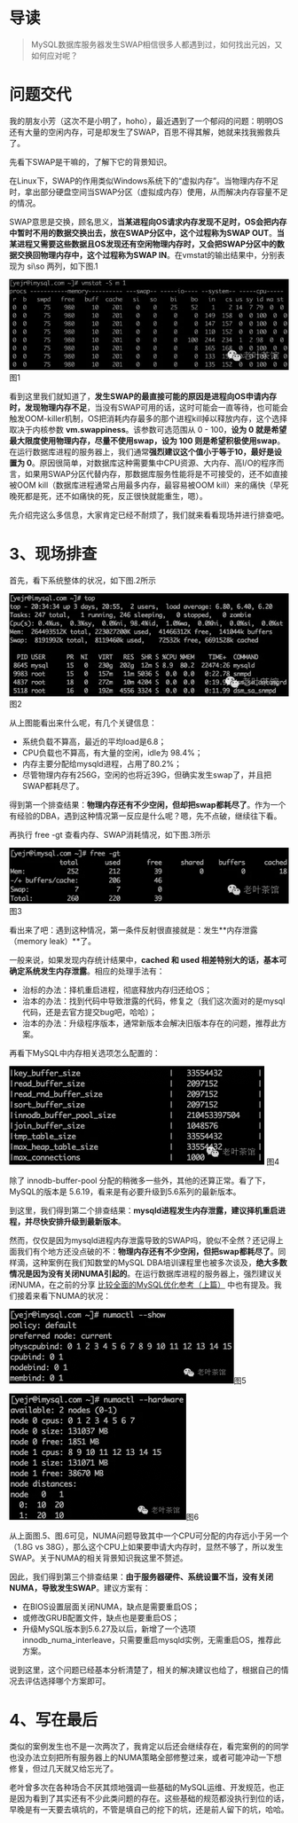 # 导读

> MySQL数据库服务器发生SWAP相信很多人都遇到过，如何找出元凶，又如何应对呢？



# 问题交代

我的朋友小芳（这次不是小明了，hoho），最近遇到了一个郁闷的问题：明明OS还有大量的空闲内存，可是却发生了SWAP，百思不得其解，她就来找我搬救兵了。

先看下SWAP是干嘛的，了解下它的背景知识。

在Linux下，SWAP的作用类似Windows系统下的“虚拟内存”。当物理内存不足时，拿出部分硬盘空间当SWAP分区（虚拟成内存）使用，从而解决内存容量不足的情况。

SWAP意思是交换，顾名思义，**当某进程向OS请求内存发现不足时，OS会把内存中暂时不用的数据交换出去，放在SWAP分区中，这个过程称为SWAP OUT**。**当某进程又需要这些数据且OS发现还有空闲物理内存时，又会把SWAP分区中的数据交换回物理内存中，这个过程称为SWAP IN**。在vmstat的输出结果中，分别表现为 si\so 两列，如下图.1



![](.pics/image-20200917153020550.png)
图1

看到这里我们就知道了，**发生SWAP的最直接可能的原因是进程向OS申请内存时，发现物理内存不足**，当没有SWAP可用的话，这时可能会一直等待，也可能会触发OOM-killer机制，OS把消耗内存最多的那个进程kill掉以释放内存，这个选择取决于内核参数 **vm.swappiness**。该参数可选范围从 0 - 100，**设为 0 就是希望最大限度使用物理内存，尽量不使用swap，设为 100 则是希望积极使用swap**。在运行数据库进程的服务器上，我们通常**强烈建议这个值小于等于10，最好是设置为 0**。原因很简单，对数据库这种需要集中CPU资源、大内存、高I/O的程序而言，如果用SWAP分区代替内存，那数据库服务性能将是不可接受的，还不如直接被OOM kill（数据库进程通常占用最多内存，最容易被OOM kill）来的痛快（早死晚死都是死，还不如痛快的死，反正很快就能重生，嗯）。

先介绍完这么多信息，大家肯定已经不耐烦了，我们就来看看现场并进行排查吧。

# 3、现场排查

首先，看下系统整体的状况，如下图.2所示

![ ](.pics/image-20200917153038422.png)
图2

从上图能看出来什么呢，有几个关键信息：

- 系统负载不算高，最近的平均load是6.8；
- CPU负载也不算高，有大量的空闲，idle为 98.4%；
- 内存主要分配给mysqld进程，占用了80.2%；
- 尽管物理内存有256G，空闲的也将近39G，但确实发生swap了，并且把SWAP都耗尽了。



得到第一个排查结果：**物理内存还有不少空闲，但却把swap都耗尽了**。作为一个有经验的DBA，遇到这种情况第一反应是什么呢？嗯，先不点破，继续往下看。

再执行 free -gt 查看内存、SWAP消耗情况，如下图.3所示

![image-20200917153058921](.pics/image-20200917153058921.png)
图3

看出来了吧：遇到这种情况，第一条件反射很直接就是：发生**内存泄露（memory leak）**了。

一般来说，如果发现内存统计结果中，**cached 和 used 相差特别大的话，基本可确定系统发生内存泄露**。相应的处理手法有：

- 治标的办法：择机重启进程，彻底释放内存归还给OS；
- 治本的办法：找到代码中导致泄露的代码，修复之（我们这次面对的是mysql代码，还是去官方提交bug吧，哈哈）；
- 治本的办法：升级程序版本，通常新版本会解决旧版本存在的问题，推荐此方案。



再看下MySQL中内存相关选项怎么配置的：

![image-20200917153114761](.pics/image-20200917153114761.png)
图4

除了 innodb-buffer-pool 分配的稍微多一些外，其他的还算正常。看了下，MySQL的版本是 5.6.19，看来是有必要升级到5.6系列的最新版本。

到这里，我们得到第二个排查结果：**mysqld进程发生内存泄露，建议择机重启进程，并尽快安排升级到最新版本**。

然而，仅仅是因为mysqld进程内存泄露导致的SWAP吗，貌似不全然？还记得上面我们有个地方还没点破的不：**物理内存还有不少空闲，但把swap都耗尽了**。同样滴，这种案例在我们知数堂的MySQL DBA培训课程里也被多次谈及，**绝大多数情况是因为没有关闭NUMA引起的**。在运行数据库进程的服务器上，强烈建议关闭NUMA，在之前的分享 [比较全面的MySQL优化参考（上篇）](http://mp.weixin.qq.com/s?__biz=MjM5NzAzMTY4NQ==&mid=205830212&idx=1&sn=c018f0903454b34196081bb79c244be5&scene=21#wechat_redirect) 中也有提及。我们接着来看下NUMA的状况：

![](.pics/image-20200917153137856.png)图5



![](.pics/image-20200917153151002.png)图6



从上面图.5、图.6可见，NUMA问题导致其中一个CPU可分配的内存远小于另一个（1.8G vs 38G），那么这个CPU上如果要申请大内存时，显然不够了，所以发生SWAP。关于NUMA的相关背景知识我这里不赘述。

因此，我们得到第三个排查结果：**由于服务器硬件、系统设置不当，没有关闭NUMA，导致发生SWAP**。建议方案有：

- 在BIOS设置层面关闭NUMA，缺点是需要重启OS；
- 或修改GRUB配置文件，缺点也是要重启OS；
- 升级MySQL版本到5.6.27及以后，新增了一个选项 innodb_numa_interleave，只需要重启mysqld实例，无需重启OS，推荐此方案。



说到这里，这个问题已经基本分析清楚了，相关的解决建议也给了，根据自己的情况去评估选择哪个方案即可。

# 4、写在最后

类似的案例发生也不是一次两次了，我肯定以后还会继续存在，看完案例的的同学也没办法立刻把所有服务器上的NUMA策略全部修整过来，或者可能冲动一下想修复，但过几天就又给忘光了。

老叶曾多次在各种场合不厌其烦地强调一些基础的MySQL运维、开发规范，也正是因为看到了其实还有不少此类问题的存在。这些基础的规范都没执行到位的话，早晚是有一天要去填坑的，不管是填自己的挖下的坑，还是前人留下的坑，哈哈。
